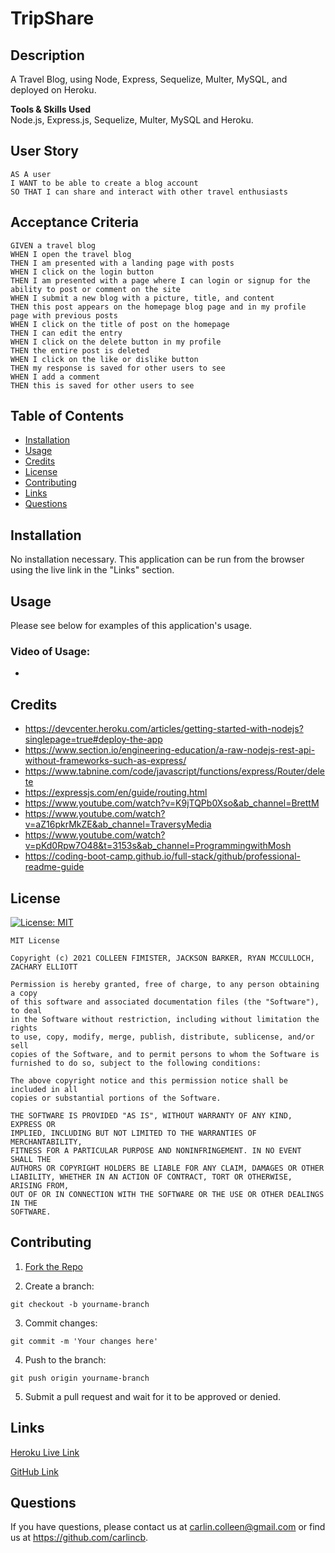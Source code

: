 # TripShare

## Description

A Travel Blog, using Node, Express, Sequelize, Multer, MySQL, and deployed on Heroku.

**Tools & Skills Used**<br>
Node.js, Express.js, Sequelize, Multer, MySQL and Heroku.

## User Story

```
AS A user
I WANT to be able to create a blog account 
SO THAT I can share and interact with other travel enthusiasts
```

## Acceptance Criteria

```
GIVEN a travel blog
WHEN I open the travel blog
THEN I am presented with a landing page with posts
WHEN I click on the login button
THEN I am presented with a page where I can login or signup for the ability to post or comment on the site
WHEN I submit a new blog with a picture, title, and content
THEN this post appears on the homepage blog page and in my profile page with previous posts
WHEN I click on the title of post on the homepage
THEN I can edit the entry
WHEN I click on the delete button in my profile
THEN the entire post is deleted
WHEN I click on the like or dislike button
THEN my response is saved for other users to see
WHEN I add a comment 
THEN this is saved for other users to see
```

## Table of Contents

- [Installation](#installation)
- [Usage](#usage)
- [Credits](#credits)
- [License](#license)
- [Contributing](#contributing)
- [Links](#links)
- [Questions](#questions)

## Installation

No installation necessary. This application can be run from the browser using the live link in the "Links" section.

## Usage

Please see below for examples of this application's usage.

### Video of Usage:

-

## Credits

- https://devcenter.heroku.com/articles/getting-started-with-nodejs?singlepage=true#deploy-the-app
- https://www.section.io/engineering-education/a-raw-nodejs-rest-api-without-frameworks-such-as-express/
- https://www.tabnine.com/code/javascript/functions/express/Router/delete
- https://expressjs.com/en/guide/routing.html
- https://www.youtube.com/watch?v=K9jTQPb0Xso&ab_channel=BrettM
- https://www.youtube.com/watch?v=aZ16pkrMkZE&ab_channel=TraversyMedia
- https://www.youtube.com/watch?v=pKd0Rpw7O48&t=3153s&ab_channel=ProgrammingwithMosh
- https://coding-boot-camp.github.io/full-stack/github/professional-readme-guide

## License

[![License: MIT](https://img.shields.io/badge/License-MIT-yellow.svg)](https://opensource.org/licenses/MIT)<br/>

    MIT License

    Copyright (c) 2021 COLLEEN FIMISTER, JACKSON BARKER, RYAN MCCULLOCH, ZACHARY ELLIOTT

    Permission is hereby granted, free of charge, to any person obtaining a copy
    of this software and associated documentation files (the "Software"), to deal
    in the Software without restriction, including without limitation the rights
    to use, copy, modify, merge, publish, distribute, sublicense, and/or sell
    copies of the Software, and to permit persons to whom the Software is
    furnished to do so, subject to the following conditions:

    The above copyright notice and this permission notice shall be included in all
    copies or substantial portions of the Software.

    THE SOFTWARE IS PROVIDED "AS IS", WITHOUT WARRANTY OF ANY KIND, EXPRESS OR
    IMPLIED, INCLUDING BUT NOT LIMITED TO THE WARRANTIES OF MERCHANTABILITY,
    FITNESS FOR A PARTICULAR PURPOSE AND NONINFRINGEMENT. IN NO EVENT SHALL THE
    AUTHORS OR COPYRIGHT HOLDERS BE LIABLE FOR ANY CLAIM, DAMAGES OR OTHER
    LIABILITY, WHETHER IN AN ACTION OF CONTRACT, TORT OR OTHERWISE, ARISING FROM,
    OUT OF OR IN CONNECTION WITH THE SOFTWARE OR THE USE OR OTHER DEALINGS IN THE
    SOFTWARE.

## Contributing

1. [Fork the Repo](https://docs.github.com/en/get-started/quickstart/fork-a-repo)

2. Create a branch:

```
git checkout -b yourname-branch
```

3. Commit changes:

```
git commit -m 'Your changes here'
```

4. Push to the branch:

```
git push origin yourname-branch
```

5. Submit a pull request and wait for it to be approved or denied.


## Links

[Heroku Live Link](https://blooming-ridge-32748.herokuapp.com/)

[GitHub Link](https://github.com/carlincb/TripShare)

## Questions

If you have questions, please contact us at carlin.colleen@gmail.com or find us at https://github.com/carlincb.